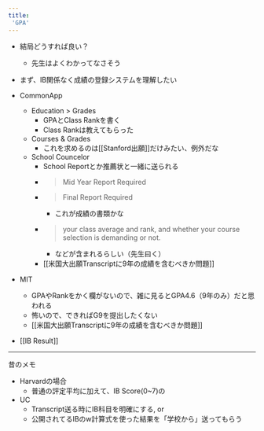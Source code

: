 ```yaml
---
title:
 'GPA'
---
```




- 結局どうすれば良い？
    - 先生はよくわかってなさそう
- まず、IB関係なく成績の登録システムを理解したい
- CommonApp
    - Education > Grades
        - GPAとClass Rankを書く
        - Class Rankは教えてもらった
    - Courses & Grades
        - これを求めるのは[[Stanford出願]]だけみたい、例外だな
    - School Councelor
        - School Reportとか推薦状と一緒に送られる
        - > Mid Year Report Required
        - >  Final Report Required
            - これが成績の書類かな
        - > your class average and rank, and whether your course selection is demanding or not.
            - などが含まれるらしい（先生曰く）
        - [[米国大出願Transcriptに9年の成績を含むべきか問題]]
- MIT
    - GPAやRankをかく欄がないので、雑に見るとGPA4.6（9年のみ）だと思われる
    - 怖いので、できればG9を提出したくない
    - [[米国大出願Transcriptに9年の成績を含むべきか問題]]

- [[IB Result]]

---
昔のメモ
- Harvardの場合
    - 普通の評定平均に加えて、IB Score(0~7)の
- UC
    - Transcript送る時にIB科目を明確にする, or
    - 公開されてるIBのw計算式を使った結果を「学校から」送ってもらう

